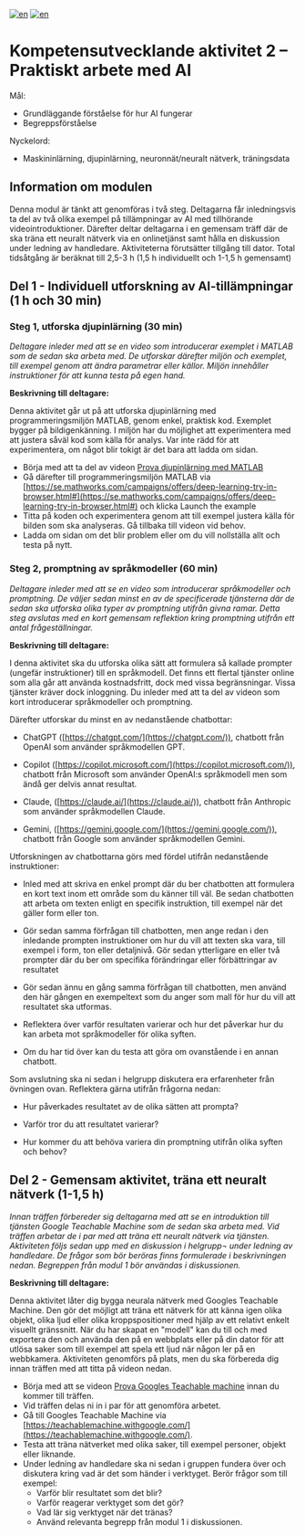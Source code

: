 [![en](https://img.shields.io/badge/lang-sv-yellow.svg)](https://github.com/wasp-ed/moduler/blob/main/modul2.md)
[![en](https://img.shields.io/badge/lang-en-red.svg)](https://github.com/wasp-ed/moduler/blob/main/modul2en.md)
# Kompetensutvecklande aktivitet 2 – Praktiskt arbete med AI


Mål:
-   Grundläggande förståelse för hur AI fungerar
-   Begreppsförståelse

Nyckelord:
-   Maskininlärning, djupinlärning, neuronnät/neuralt nätverk, träningsdata

## Information om modulen

Denna modul är tänkt att genomföras i två steg. Deltagarna får inledningsvis ta del av två olika exempel på tillämpningar av AI med tillhörande videointroduktioner. Därefter deltar deltagarna i en gemensam träff där de ska träna ett neuralt nätverk via en onlinetjänst samt hålla en diskussion under ledning av handledare. Aktiviteterna förutsätter tillgång till dator. Total tidsåtgång är beräknat till 2,5-3 h (1,5 h individuellt och 1-1,5 h gemensamt)

## Del 1 - Individuell utforskning av AI-tillämpningar (1 h och 30 min)

### Steg 1, utforska djupinlärning (30 min)

*Deltagare inleder med att se en video som introducerar exemplet i MATLAB som de sedan ska arbeta med. De utforskar därefter miljön och exemplet, till exempel genom att ändra parametrar eller källor. Miljön innehåller instruktioner för att kunna testa på egen hand.*

**Beskrivning till deltagare:**

Denna aktivitet går ut på att utforska djupinlärning med programmeringsmiljön MATLAB, genom enkel, praktisk kod. Exemplet bygger på bildigenkänning. I miljön har du möjlighet att experimentera med att justera såväl kod som källa för analys. Var inte rädd för att experimentera, om något blir tokigt är det bara att ladda om sidan.

- Börja med att ta del av videon [Prova djupinlärning med MATLAB](https://www.youtube.com/watch?v=ELIcLRsX_wQ)
- Gå därefter till programmeringsmiljön MATLAB via [https://se.mathworks.com/campaigns/offers/deep-learning-try-in-browser.html#](https://se.mathworks.com/campaigns/offers/deep-learning-try-in-browser.html#) och klicka Launch the example
- Titta på koden och experimentera genom att till exempel justera källa för bilden som ska analyseras. Gå tillbaka till videon vid behov.
- Ladda om sidan om det blir problem eller om du vill nollställa allt och testa på nytt.


### Steg 2, promptning av språkmodeller (60 min)

*Deltagare inleder med att se en video som introducerar språkmodeller och promptning. De väljer sedan minst en av de specificerade tjänsterna där de sedan ska utforska olika typer av promptning utifrån givna ramar. Detta steg avslutas med en kort gemensam reflektion kring promptning utifrån ett antal frågeställningar.*

**Beskrivning till deltagare:**

I denna aktivitet ska du utforska olika sätt att formulera så kallade prompter (ungefär instruktioner) till en språkmodell. Det finns ett flertal tjänster online som alla går att använda kostnadsfritt, dock med vissa begränsningar. Vissa tjänster kräver dock inloggning. Du inleder med att ta del av videon som kort introducerar språkmodeller och promptning.

Därefter utforskar du minst en av nedanstående chatbottar:

-   ChatGPT ([https://chatgpt.com/](https://chatgpt.com/)), chatbott från OpenAI som använder språkmodellen GPT.
    
-   Copilot ([https://copilot.microsoft.com/](https://copilot.microsoft.com/)), chatbott från Microsoft som använder OpenAI:s språkmodell men som ändå ger delvis annat resultat.
    
-   Claude, ([https://claude.ai/](https://claude.ai/)), chatbott från Anthropic som använder språkmodellen Claude.
    
-   Gemini, ([https://gemini.google.com/](https://gemini.google.com/)), chatbott från Google som använder språkmodellen Gemini.
    

Utforskningen av chatbottarna görs med fördel utifrån nedanstående instruktioner:

-   Inled med att skriva en enkel prompt där du ber chatbotten att formulera en kort text inom ett område som du känner till väl. Be sedan chatbotten att arbeta om texten enligt en specifik instruktion, till exempel när det gäller form eller ton.
    
-   Gör sedan samma förfrågan till chatbotten, men ange redan i den inledande prompten instruktioner om hur du vill att texten ska vara, till exempel i form, ton eller detaljnivå. Gör sedan ytterligare en eller två prompter där du ber om specifika förändringar eller förbättringar av resultatet
    
-   Gör sedan ännu en gång samma förfrågan till chatbotten, men använd den här gången en exempeltext som du anger som mall för hur du vill att resultatet ska utformas.
    
-   Reflektera över varför resultaten varierar och hur det påverkar hur du kan arbeta mot språkmodeller för olika syften.
    
-   Om du har tid över kan du testa att göra om ovanstående i en annan chatbott.
    

Som avslutning ska ni sedan i helgrupp diskutera era erfarenheter från övningen ovan. Reflektera gärna utifrån frågorna nedan:

-   Hur påverkades resultatet av de olika sätten att prompta?
    
-   Varför tror du att resultatet varierar?
    
-   Hur kommer du att behöva variera din promptning utifrån olika syften och behov?

## Del 2 - Gemensam aktivitet, träna ett neuralt nätverk (1-1,5 h)

*Innan träffen förbereder sig deltagarna med att se en introduktion till tjänsten Google Teachable Machine som de sedan ska arbeta med. Vid träffen arbetar de i par med att träna ett neuralt nätverk via tjänsten. Aktiviteten följs sedan upp med en diskussion i helgrupp¬ under ledning av handledare. De frågor som bör beröras finns formulerade i beskrivningen nedan. Begreppen från modul 1 bör användas i diskussionen.*

**Beskrivning till deltagare:**

Denna aktivitet låter dig bygga neurala nätverk med Googles Teachable Machine. Den gör det möjligt att träna ett nätverk för att känna igen olika objekt, olika ljud eller olika kroppspositioner med hjälp av ett relativt enkelt visuellt gränssnitt. När du har skapat en "modell" kan du till och med exportera den och använda den på en webbplats eller på din dator för att utlösa saker som till exempel att spela ett ljud när någon ler på en webbkamera. Aktiviteten genomförs på plats, men du ska förbereda dig innan träffen med att titta på videon nedan.

- Börja med att se videon [Prova Googles Teachable machine](https://www.youtube.com/watch?v=v5SE5_MpBiw) innan du kommer till träffen. 
- Vid träffen delas ni in i par för att genomföra arbetet.
- Gå till Googles Teachable Machine via [https://teachablemachine.withgoogle.com/](https://teachablemachine.withgoogle.com/).
- Testa att träna nätverket med olika saker, till exempel personer, objekt eller liknande.
- Under ledning av handledare ska ni sedan i gruppen fundera över och diskutera kring vad är det som händer i verktyget. Berör frågor som till exempel:
  - Varför blir resultatet som det blir?
  - Varför reagerar verktyget som det gör?
  - Vad lär sig verktyget när det tränas?
  - Använd relevanta begrepp från modul 1 i diskussionen.
